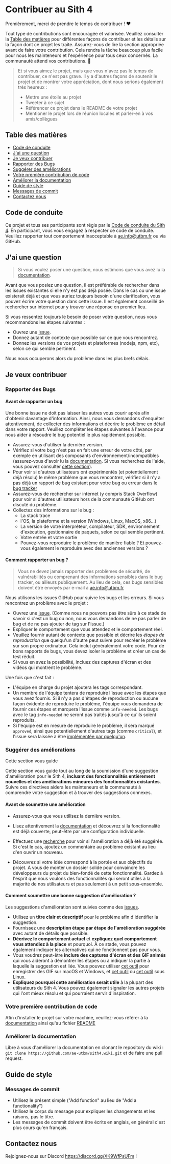 <!-- omit in toc -->

# Contribuer au Sith 4

Premièrement, merci de prendre le temps de contribuer ! ❤️

Tout type de contributions sont encouragée et valorisée. Veuillez consulter la [Table des matières](#table-des-matières) pour différentes façons de contribuer et les détails sur la façon dont ce projet les traite. Assurez-vous de lire la section appropriée avant de faire votre contribution. Cela rendra la tâche beaucoup plus facile pour nous les mainteneurs et l'expérience pour tous ceux concernés. La communauté attend vos contributions. 🎉

> Et si vous aimez le projet, mais que vous n'avez pas le temps de contribuer, ce n'est pas grave. Il y a d'autres façons de soutenir le projet et de montrer votre appréciation, dont nous serions également très heureux :
>
> - Mettre une étoile au projet
> - Tweeter à ce sujet
> - Référencer ce projet dans le README de votre projet
> - Mentioner le projet lors de réunion locales et parler-en à vos amis/collègues

<!-- omit in toc -->

## Table des matières

- [Code de conduite](#code-de-conduite)
- [J'ai une question](#jai-une-question)
- [Je veux contribuer](#je-veux-contribuer)
- [Rapporter des Bugs](#rapporter-des-bugs)
- [Suggérer des améliorations](#suggérer-des-améliorations)
- [Votre première contribution de code](#votre-première-contribution-de-code)
- [Améliorer la documentation](#améliorer-la-documentation)
- [Guide de style](#guide-de-style)
- [Messages de commit](#messages-de-commit)
- [Contactez nous](#contactez-nous)

## Code de conduite

Ce projet et tous ses participants sont régis par le [Code de conduite du Sith 4](https://github.com/ae-utbm/sith4/blob/main/.github/CODE_OF_CONDUCT.md). En participant, vous vous engagez à respecter ce code de conduite. Veuillez rapporter tout comportement inacceptable à [ae.info@utbm.fr](ae.info@utbm.fr) ou via GitHub.

## J'ai une question

> Si vous voulez poser une question, nous estimons que vous avez lu la [documentation](https://github.com/ae-utbm/api/wiki).

Avant que vous posiez une question, il est préférable de rechercher dans les issues existantes si elle n'y est pas déjà posée. Dans le cas ou une issue existerait déjà et que vous auriez toujours besoin d'une clarification, vous pouvez écrire votre question dans cette issue. Il est également conseillé de rechercher sur internet pour y trouver une réponse en premier lieu.

Si vous ressentez toujours le besoin de poser votre question, nous vous recommandons les étapes suivantes :

- Ouvrez une [issue](https://github.com/ae-utbm/sith4/issues/new).
- Donnez autant de contexte que possible sur ce que vous rencontrez.
- Donnez les versions de vos projets et plateformes (nodejs, npm, etc), selon ce qui semble pertinent.

Nous nous occuperons alors du problème dans les plus brefs délais.

## Je veux contribuer

### Rapporter des Bugs

<!-- omit in toc -->

#### Avant de rapporter un bug

Une bonne issue ne doit pas laisser les autres vous courir après afin d'obtenir davantage d'information. Ainsi, nous vous demandons d'enquêter attentivement, de collecter des informations et décrire le problème en détail dans votre rapport. Veuillez compléter les étapes suivantes à l'avance pour nous aider à résoudre le bug potentiel le plus rapidement possible.

- Assurez-vous d'utiliser la dernière version.
- Vérifiez si votre bug n'est pas en fait une erreur de votre côté, par exemple en utilisant des composants d'environnement/incompatibles (assurez-vous d'avoir lu la [documentation](https://github.com/ae-utbm/api/wiki).
  Si vous recherchez de l'aide, vous pouvez consulter [cette section](#jai-une-question)).
- Pour voir si d'autres utilisateurs ont expérimentés (et potentiellement déjà résolu) le même problème que vous rencontrez, vérifiez si il n'y a pas déjà un rapport de bug existant pour votre bug ou erreur dans le [bug tracker](https://github.com/ae-utbm/sith4/issues?q=is%3Aissue+is%3Aclosed)
- Assurez-vous de rechercher sur internet (y compris Stack Overflow) pour voir si d'autres utilisateurs hors de la communauté GitHub ont discuté du problème.
- Collectez des informations sur le bug :
  - La stack trace
  - l'OS, la plateforme et la version (Windows, Linux, MacOS, x86...)
  - La version de votre interpréteur, compilateur, SDK, environnement d'exécution, gestionnaire de paquets, selon ce qui semble pertinent.
  - Votre entrée et votre sortie
  - Pouvez-vous reproduire le problème de manière fiable ? Et pouvez-vous également le reproduire avec des anciennes versions ?

#### Comment rapporter un bug ?

> Vous ne devez jamais rapporter des problèmes de sécurité, de vulnérabilités ou comprenant des informations sensibles dans le bug tracker, ou ailleurs publiquement. Au lieu de cela, ces bugs sensibles doivent être envoyés par e-mail à [ae.info@utbm.fr](ae.info@utbm.fr)

Nous utilisons les issues GitHub pour suivre les bugs et les erreurs. Si vous rencontrez un problème avec le projet :

- Ouvrez une [issue](https://github.com/ae-utbm/sith4/issues/new). (Comme nous ne pouvons pas être sûrs à ce stade de savoir si c'est un bug ou non, nous vous demandons de ne pas parler de bug et de ne pas ajouter de tag sur l'issue.)
- Expliquer le comportement que vous attendez et le comportement réel.
- Veuillez fournir autant de contexte que possible et décrire les _étapes de reproduction_ que quelqu'un d'autre peut suivre pour recréer le problème sur son propre ordinateur. Cela inclut généralement votre code. Pour de bons rapports de bugs, vous devez isoler le problème et créer un cas de test réduit.
- Si vous en avez la possibilité, incluez des captures d'écran et des vidéos qui montrent le problème.

Une fois que c'est fait :

- L'équipe en charge du projet ajoutera les tags correspondant.
- Un membre de l'équipe tentera de reproduire l'issue avec les étapes que vous avez fournis. Si il n'y a pas d'étapes de reproduction ou aucune façon évidente de reproduire le problème, l'équipe vous demandera de fournir ces étapes et marquera l'issue comme `info-needed`. Les bugs avec le tag `info-needed` ne seront pas traités jusqu'à ce qu'ils soient reproduits.
- Si l'équipe est en mesure de reproduire le problème, il sera marqué `approved`, ainsi que potentiellement d'autres tags (comme `critical`), et l'issue sera laissée à être [implémentée par quelqu'un](#votre-première-contribution-de-code).

### Suggérer des améliorations

Cette section vous guide

Cette section vous guide tout au long de la soumission d'une suggestion d'amélioration pour le Sith 4, **incluant des fonctionnalités entièrement nouvelles et des améliorations mineures des fonctionnalités existantes**. Suivre ces directives aidera les mainteneurs et la communauté à comprendre votre suggestion et à trouver des suggestions connexes.

<!-- omit in toc -->

#### Avant de soumettre une amélioration

- Assurez-vous que vous utilisez la dernière version.
- Lisez attentivement la [documentation](https://github.com/ae-utbm/sith4/wiki) et découvrez si la fonctionnalité est déjà couverte, peut-être par une configuration individuelle.

- Effectuez une [recherche](https://github.com/ae-utbm/sith4/issues) pour voir si l'amélioration a déjà été suggérée. Si c'est le cas, ajoutez un commentaire au problème existant au lieu d'en ouvrir un nouveau.
- Découvrez si votre idée correspond à la portée et aux objectifs du projet. A vous de monter un dossier solide pour convaincre les développeurs du projet du bien-fondé de cette fonctionnalité. Gardez à l'esprit que nous voulons des fonctionnalités qui seront utiles à la majorité de nos utilisateurs et pas seulement à un petit sous-ensemble.

#### Comment soumettre une bonne suggestion d'amélioration ?

Les suggestions d'amélioration sont suivies comme des [issues](https://github.com/ae-utbm/sith4/issues).

- Utilisez un **titre clair et descriptif** pour le problème afin d'identifier la suggestion.
- Fournissez une **description étape par étape de l'amélioration suggérée** avec autant de détails que possible.
- **Décrivez le comportement actuel** et **expliquez quel comportement vous attendiez à la place** et pourquoi. À ce stade, vous pouvez également indiquer les alternatives qui ne fonctionnent pas pour vous.
- Vous voudrez peut-être **inclure des captures d'écran et des GIF animés** qui vous aideront à démontrer les étapes ou à indiquer la partie à laquelle la suggestion est liée. Vous pouvez utiliser [cet outil](https://www.cockos.com/licecap/) pour enregistrer des GIF sur macOS et Windows, et [cet outil](https://github.com/colinkeenan/silentcast) ou [cet outil](https://github.com/GNOME/byzanz) sous Linux.
- **Expliquez pourquoi cette amélioration serait utile** à la plupart des utilisateurs du Sith 4. Vous pouvez également signaler les autres projets qui l'ont mieux résolu et qui pourraient servir d'inspiration.

### Votre première contribution de code

Afin d'installer le projet sur votre machine, veuillez-vous référer à la [documentation](https://github.com/ae-utbm/sith4/wiki) ainsi qu'au fichier [README](https://github.com/ae-utbm/sith4/blob/main/README.md)

### Améliorer la documentation

Libre à vous d'améliorer la documentation en clonant le repository du wiki : `git clone https://github.com/ae-utbm/sith4.wiki.git` et de faire une pull request.

## Guide de style

### Messages de commit

- Utilisez le présent simple ("Add function" au lieu de "Add a functionality")
- Utilisez le corps du message pour expliquer les changements et les raisons, pas le titre.
- Les messages de commit doivent être écrits en anglais, en général c'est plus cours qu'en français.

## Contactez nous

Rejoignez-nous sur Discord <https://discord.gg/XK9WfPsUFm> !
